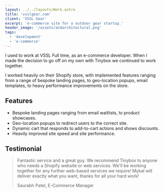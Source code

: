 ```yaml
---
layout: ../../layouts/Work.astro
title: 'vsslgear.com'
client: 'VSSL Gear'
excerpt: 'e-commerce site for a outdoor gear startup.'
header_image: '/assets/andarchitectural.png'
tags:
  - 'development'
  - 'e-commerce'
---
```


I used to work at VSSL Full time, as an e-commerce developer. When I made the decision to go off on my own with Tinybox we continued to work together.

I worked heavily on their Shopify store, with implemented features ranging from a range of bespoke landing pages, to geo-location popups, email templates, to heavy performance improvements on the store.

## Features

- Bespoke landing pages ranging from email waitlists, to product showcases.
- Geo-location popups to redirect users to the correct site.
- Dynamic cart that responds to add-to-cart actions and shows discounts.
- Heavily improved site speed and site performance.

## Testimonial

> Fantastic service and a great guy. We recommend Tinybox to anyone who needs a Shopify website or web services. We'll be working together for any further web-based services we require! Mykal will deliver exactly what you want, thanks for all your hard work!
>
> Saurabh Patel, E-Commerce Manager
